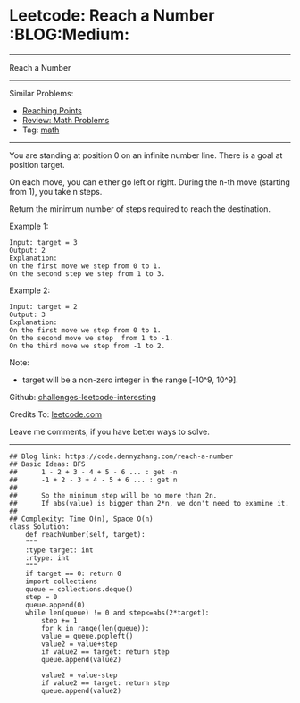 
# Leetcode: Reach a Number     :BLOG:Medium:

---

Reach a Number  

---

Similar Problems:  

-   [Reaching Points](https://code.dennyzhang.com/reaching-points)
-   [Review: Math Problems](https://code.dennyzhang.com/review-math)
-   Tag: [math](https://code.dennyzhang.com/tag/math)

---

You are standing at position 0 on an infinite number line. There is a goal at position target.  

On each move, you can either go left or right. During the n-th move (starting from 1), you take n steps.  

Return the minimum number of steps required to reach the destination.  

Example 1:  

    Input: target = 3
    Output: 2
    Explanation:
    On the first move we step from 0 to 1.
    On the second step we step from 1 to 3.

Example 2:  

    Input: target = 2
    Output: 3
    Explanation:
    On the first move we step from 0 to 1.
    On the second move we step  from 1 to -1.
    On the third move we step from -1 to 2.

Note:  

-   target will be a non-zero integer in the range [-10^9, 10^9].

Github: [challenges-leetcode-interesting](https://github.com/DennyZhang/challenges-leetcode-interesting/tree/master/problems/reach-a-number)  

Credits To: [leetcode.com](https://leetcode.com/problems/reach-a-number/description/)  

Leave me comments, if you have better ways to solve.  

---

    ## Blog link: https://code.dennyzhang.com/reach-a-number
    ## Basic Ideas: BFS
    ##      1 - 2 + 3 - 4 + 5 - 6 ... : get -n
    ##      -1 + 2 - 3 + 4 - 5 + 6 ... : get n
    ##
    ##      So the minimum step will be no more than 2n.
    ##      If abs(value) is bigger than 2*n, we don't need to examine it.
    ##
    ## Complexity: Time O(n), Space O(n)
    class Solution:
        def reachNumber(self, target):
    	"""
    	:type target: int
    	:rtype: int
    	"""
    	if target == 0: return 0
    	import collections
    	queue = collections.deque()
    	step = 0
    	queue.append(0)
    	while len(queue) != 0 and step<=abs(2*target):
    	    step += 1
    	    for k in range(len(queue)):
    		value = queue.popleft()
    		value2 = value+step
    		if value2 == target: return step
    		queue.append(value2)
    
    		value2 = value-step
    		if value2 == target: return step
    		queue.append(value2)

